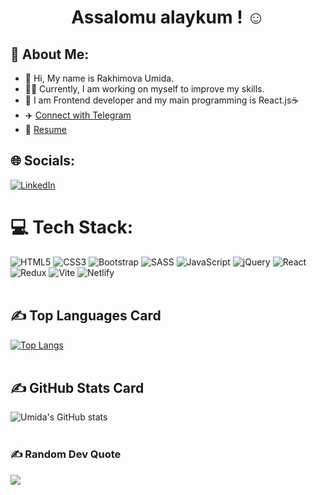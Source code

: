 <h1 align="center"> Assalomu alaykum ! ☺️ </h1>

## 💫 About Me:
- 👋 Hi, My name is Rakhimova Umida.<br> 
- 👨‍💻 Currently, I am working on myself to improve my skills.<br>  
- 👀 I am Frontend developer and my main programming  is React.js☕<br>
- ✈️ [Connect with Telegram](https://t.me/XCBsU_QM)
- 📃 [Resume](https://github.com/UmidaJamshidbekovna/my-cv-pic/blob/main/My%20Resume.pdf)


## 🌐 Socials:
[![LinkedIn](https://img.shields.io/badge/LinkedIn-%230077B5.svg?logo=linkedin&logoColor=white)](https://www.linkedin.com/in/umida-rakhimova-08b037222/) <br>

# 💻 Tech Stack:
![HTML5](https://img.shields.io/badge/html5-%23E34F26.svg?style=for-the-badge&logo=html5&logoColor=white)
![CSS3](https://img.shields.io/badge/css3-%231572B6.svg?style=for-the-badge&logo=css3&logoColor=white)
![Bootstrap](https://img.shields.io/badge/bootstrap-%23563D7C.svg?style=for-the-badge&logo=bootstrap&logoColor=white)
![SASS](https://img.shields.io/badge/SASS-hotpink.svg?style=for-the-badge&logo=SASS&logoColor=white) 
![JavaScript](https://img.shields.io/badge/javascript-%23323330.svg?style=for-the-badge&logo=javascript&logoColor=%23F7DF1E) 
![jQuery](https://img.shields.io/badge/jquery-%230769AD.svg?style=for-the-badge&logo=jquery&logoColor=white)
![React](https://img.shields.io/badge/react-%2320232a.svg?style=for-the-badge&logo=react&logoColor=%2361DAFB)
 ![Redux](https://img.shields.io/badge/redux-%23593d88.svg?style=for-the-badge&logo=redux&logoColor=white)
 ![Vite](https://img.shields.io/badge/vite-js-%2330333A.svg?style=for-the-badge&logo=vite&logoColor=white)
![Netlify](https://img.shields.io/badge/netlify-%23000000.svg?style=for-the-badge&logo=netlify&logoColor=#00C7B7) <br><br>

## ✍️ Top Languages Card
[![Top Langs](https://github-readme-stats.vercel.app/api/top-langs/?username=UmidaJamshidbekovna&layout=compact)](https://github.com/UmidaJamshidbekovna/github-readme-stats)<br><br>

## ✍️ GitHub Stats Card
![Umida's GitHub stats](https://github-readme-stats.vercel.app/api?username=UmidaJamshidbekovna&show_icons=true&theme=synthwave)<br><br>

### ✍️ Random Dev Quote
![](https://quotes-github-readme.vercel.app/api?type=horizontal&theme=radical)

